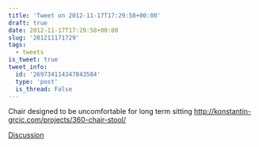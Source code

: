 ```yaml
---
title: 'Tweet on 2012-11-17T17:29:58+00:00'
draft: true
date: 2012-11-17T17:29:58+00:00
slug: '201211171729'
tags:
  - tweets
is_tweet: true
tweet_info:
  id: '269734114347843584'
  type: 'post'
  is_thread: False
---
```




Chair designed to be uncomfortable for long term sitting <http://konstantin-grcic.com/projects/360-chair-stool/>

[Discussion](https://x.com/sytelus/status/269734114347843584)

